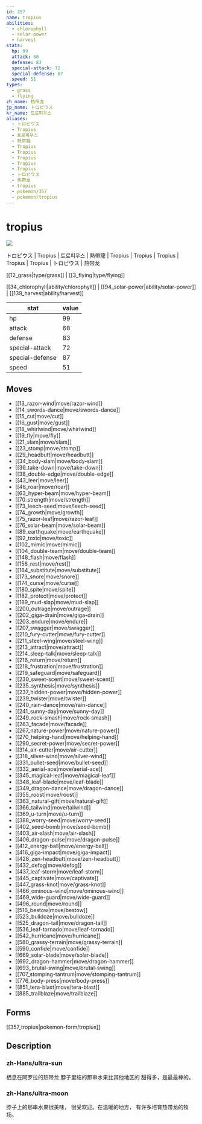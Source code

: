 ```yaml
---
id: 357
name: tropius
abilities:
  - chlorophyll
  - solar-power
  - harvest
stats:
  hp: 99
  attack: 68
  defense: 83
  special-attack: 72
  special-defense: 87
  speed: 51
types:
  - grass
  - flying
zh_name: 热带龙
jp_name: トロピウス
kr_name: 트로피우스
aliases:
  - トロピウス
  - Tropius
  - 트로피우스
  - 熱帶龍
  - Tropius
  - Tropius
  - Tropius
  - Tropius
  - Tropius
  - トロピウス
  - 热带龙
  - tropius
  - pokemon/357
  - pokemon/tropius
---
```

# tropius

![](https://raw.githubusercontent.com/PokeAPI/sprites/master/sprites/pokemon/357.png)

トロピウス | Tropius | 트로피우스 | 熱帶龍 | Tropius | Tropius | Tropius | Tropius | Tropius | トロピウス | 热带龙

[[12_grass|type/grass]] | [[3_flying|type/flying]]

[[34_chlorophyll|ability/chlorophyll]] | [[94_solar-power|ability/solar-power]] | [[139_harvest|ability/harvest]]

|stat|value|
|---|---|
|hp|99|
|attack|68|
|defense|83|
|special-attack|72|
|special-defense|87|
|speed|51|


## Moves

- [[13_razor-wind|move/razor-wind]]
- [[14_swords-dance|move/swords-dance]]
- [[15_cut|move/cut]]
- [[16_gust|move/gust]]
- [[18_whirlwind|move/whirlwind]]
- [[19_fly|move/fly]]
- [[21_slam|move/slam]]
- [[23_stomp|move/stomp]]
- [[29_headbutt|move/headbutt]]
- [[34_body-slam|move/body-slam]]
- [[36_take-down|move/take-down]]
- [[38_double-edge|move/double-edge]]
- [[43_leer|move/leer]]
- [[46_roar|move/roar]]
- [[63_hyper-beam|move/hyper-beam]]
- [[70_strength|move/strength]]
- [[73_leech-seed|move/leech-seed]]
- [[74_growth|move/growth]]
- [[75_razor-leaf|move/razor-leaf]]
- [[76_solar-beam|move/solar-beam]]
- [[89_earthquake|move/earthquake]]
- [[92_toxic|move/toxic]]
- [[102_mimic|move/mimic]]
- [[104_double-team|move/double-team]]
- [[148_flash|move/flash]]
- [[156_rest|move/rest]]
- [[164_substitute|move/substitute]]
- [[173_snore|move/snore]]
- [[174_curse|move/curse]]
- [[180_spite|move/spite]]
- [[182_protect|move/protect]]
- [[189_mud-slap|move/mud-slap]]
- [[200_outrage|move/outrage]]
- [[202_giga-drain|move/giga-drain]]
- [[203_endure|move/endure]]
- [[207_swagger|move/swagger]]
- [[210_fury-cutter|move/fury-cutter]]
- [[211_steel-wing|move/steel-wing]]
- [[213_attract|move/attract]]
- [[214_sleep-talk|move/sleep-talk]]
- [[216_return|move/return]]
- [[218_frustration|move/frustration]]
- [[219_safeguard|move/safeguard]]
- [[230_sweet-scent|move/sweet-scent]]
- [[235_synthesis|move/synthesis]]
- [[237_hidden-power|move/hidden-power]]
- [[239_twister|move/twister]]
- [[240_rain-dance|move/rain-dance]]
- [[241_sunny-day|move/sunny-day]]
- [[249_rock-smash|move/rock-smash]]
- [[263_facade|move/facade]]
- [[267_nature-power|move/nature-power]]
- [[270_helping-hand|move/helping-hand]]
- [[290_secret-power|move/secret-power]]
- [[314_air-cutter|move/air-cutter]]
- [[318_silver-wind|move/silver-wind]]
- [[331_bullet-seed|move/bullet-seed]]
- [[332_aerial-ace|move/aerial-ace]]
- [[345_magical-leaf|move/magical-leaf]]
- [[348_leaf-blade|move/leaf-blade]]
- [[349_dragon-dance|move/dragon-dance]]
- [[355_roost|move/roost]]
- [[363_natural-gift|move/natural-gift]]
- [[366_tailwind|move/tailwind]]
- [[369_u-turn|move/u-turn]]
- [[388_worry-seed|move/worry-seed]]
- [[402_seed-bomb|move/seed-bomb]]
- [[403_air-slash|move/air-slash]]
- [[406_dragon-pulse|move/dragon-pulse]]
- [[412_energy-ball|move/energy-ball]]
- [[416_giga-impact|move/giga-impact]]
- [[428_zen-headbutt|move/zen-headbutt]]
- [[432_defog|move/defog]]
- [[437_leaf-storm|move/leaf-storm]]
- [[445_captivate|move/captivate]]
- [[447_grass-knot|move/grass-knot]]
- [[466_ominous-wind|move/ominous-wind]]
- [[469_wide-guard|move/wide-guard]]
- [[496_round|move/round]]
- [[516_bestow|move/bestow]]
- [[523_bulldoze|move/bulldoze]]
- [[525_dragon-tail|move/dragon-tail]]
- [[536_leaf-tornado|move/leaf-tornado]]
- [[542_hurricane|move/hurricane]]
- [[580_grassy-terrain|move/grassy-terrain]]
- [[590_confide|move/confide]]
- [[669_solar-blade|move/solar-blade]]
- [[692_dragon-hammer|move/dragon-hammer]]
- [[693_brutal-swing|move/brutal-swing]]
- [[707_stomping-tantrum|move/stomping-tantrum]]
- [[776_body-press|move/body-press]]
- [[851_tera-blast|move/tera-blast]]
- [[885_trailblaze|move/trailblaze]]

## Forms



[[357_tropius|pokemon-form/tropius]]

## Description

### zh-Hans/ultra-sun

栖息在阿罗拉的热带龙
脖子里结的那串水果比其他地区的
甜得多，是最最棒的。

### zh-Hans/ultra-moon

脖子上的那串水果很美味，
很受欢迎。在温暖的地方，
有许多培育热带龙的牧场。

